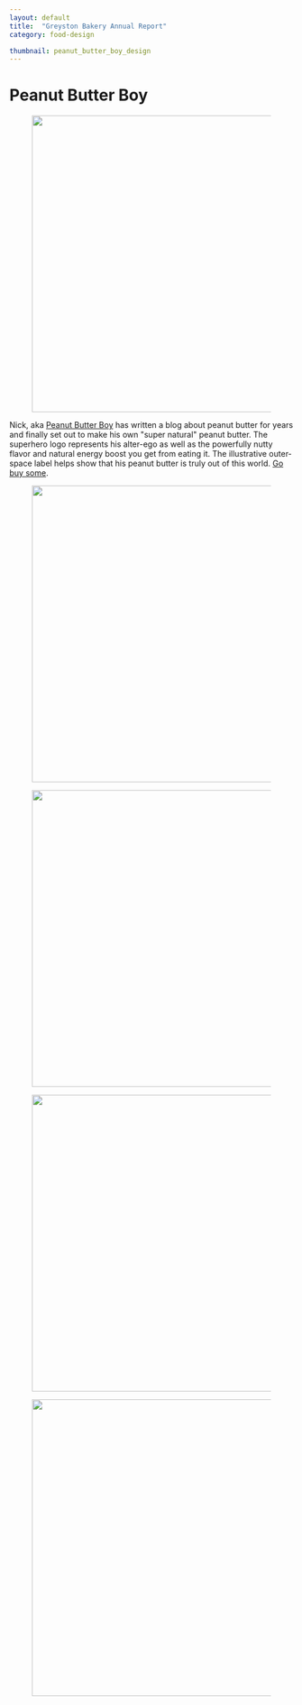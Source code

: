 ```yaml
---
layout: default
title:  "Greyston Bakery Annual Report"
category: food-design

thumbnail: peanut_butter_boy_design
---
```


# Peanut Butter Boy

<figure>
	<img src="{{ site.baseurl}}/images/peanut_butter_boy_design_01.jpg" width="790" height="526">
	<figcaption></figcaption>
</figure>

Nick, aka [Peanut Butter Boy](http://www.peanutbutterboy.com/) has written a blog about peanut butter for years and finally set out to make his own "super natural" peanut butter. The superhero logo represents his alter-ego as well as the powerfully nutty flavor and natural energy boost you get from eating it. The illustrative outer-space label helps show that his peanut butter is truly out of this world. [Go buy some](http://store.peanutbutterboy.com/).

<figure>
	<img src="{{ site.baseurl}}/images/peanut_butter_boy_design_02.jpg" width="790" height="526">
	<figcaption></figcaption>
</figure>

<figure>
	<img src="{{ site.baseurl}}/images/peanut_butter_boy_design_03.jpg" width="790" height="526">
	<figcaption></figcaption>
</figure>

<figure>
	<img src="{{ site.baseurl}}/images/peanut_butter_boy_design_04.jpg" width="790" height="526">
	<figcaption></figcaption>
</figure>

<figure>
	<img src="{{ site.baseurl}}/images/peanut_butter_boy_design_05.jpg" width="790" height="526">
	<figcaption></figcaption>
</figure>
